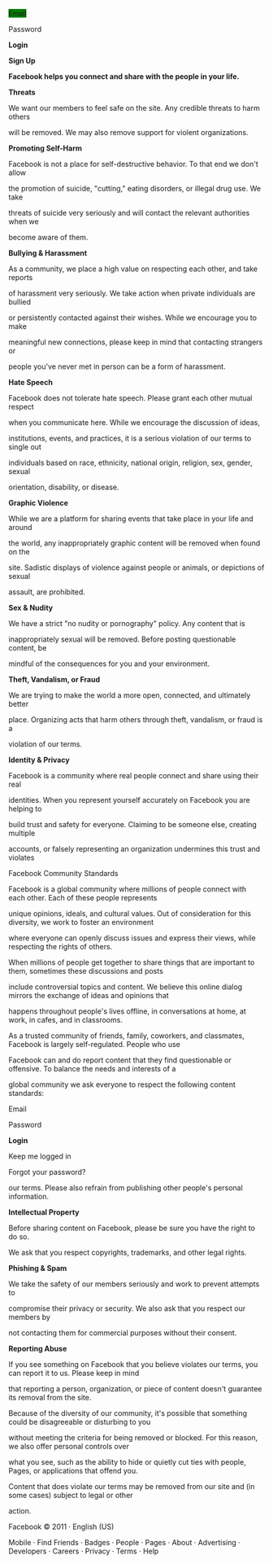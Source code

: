 <span style="background-color: green;">Email

Password

**Login**

</span>**Sign Up**

**Facebook helps you connect and share with the people in your life.**

**Threats**

We want our members to feel safe on the site. Any credible threats to harm others

will be removed. We may also remove support for violent organizations.

**Promoting Self-Harm**

Facebook is not a place for self-destructive behavior. To that end we don't allow

the promotion of suicide, "cutting," eating disorders, or illegal drug use. We take

threats of suicide very seriously and will contact the relevant authorities when we

become aware of them.

**Bullying & Harassment**

As a community, we place a high value on respecting each other, and take reports

of harassment very seriously. We take action when private individuals are bullied

or persistently contacted against their wishes. While we encourage you to make

meaningful new connections, please keep in mind that contacting strangers or

people you've never met in person can be a form of harassment.

**Hate Speech**

Facebook does not tolerate hate speech. Please grant each other mutual respect

when you communicate here. While we encourage the discussion of ideas,

institutions, events, and practices, it is a serious violation of our terms to single out

individuals based on race, ethnicity, national origin, religion, sex, gender, sexual

orientation, disability, or disease.

**Graphic Violence**

While we are a platform for sharing events that take place in your life and around

the world, any inappropriately graphic content will be removed when found on the

site. Sadistic displays of violence against people or animals, or depictions of sexual

assault, are prohibited.

**Sex & Nudity**

We have a strict "no nudity or pornography" policy. Any content that is

inappropriately sexual will be removed. Before posting questionable content, be

mindful of the consequences for you and your environment.

**Theft, Vandalism, or Fraud**

We are trying to make the world a more open, connected, and ultimately better

place. Organizing acts that harm others through theft, vandalism, or fraud is a

violation of our terms.

**Identity & Privacy**

Facebook is a community where real people connect and share using their real

identities. When you represent yourself accurately on Facebook you are helping to

build trust and safety for everyone. Claiming to be someone else, creating multiple

accounts, or falsely representing an organization undermines this trust and violates

Facebook Community Standards

Facebook is a global community where millions of people connect with each other. Each of these people represents

unique opinions, ideals, and cultural values. Out of consideration for this diversity, we work to foster an environment

where everyone can openly discuss issues and express their views, while respecting the rights of others.

When millions of people get together to share things that are important to them, sometimes these discussions and posts

include controversial topics and content. We believe this online dialog mirrors the exchange of ideas and opinions that

happens throughout people's lives offline, in conversations at home, at work, in cafes, and in classrooms.

As a trusted community of friends, family, coworkers, and classmates, Facebook is largely self-regulated. People who use

Facebook can and do report content that they find questionable or offensive. To balance the needs and interests of a

global community we ask everyone to respect the following content standards:<span style="background-color: red;">

Email

Password

**Login**</span>

Keep me logged in

Forgot your password?

our terms. Please also refrain from publishing other people's personal information.

**Intellectual Property**

Before sharing content on Facebook, please be sure you have the right to do so.

We ask that you respect copyrights, trademarks, and other legal rights.

**Phishing & Spam**

We take the safety of our members seriously and work to prevent attempts to

compromise their privacy or security. We also ask that you respect our members by

not contacting them for commercial purposes without their consent.

**Reporting Abuse**

If you see something on Facebook that you believe violates our terms, you can report it to us. Please keep in mind

that reporting a person, organization, or piece of content doesn't guarantee its removal from the site.

Because of the diversity of our community, it's possible that something could be disagreeable or disturbing to you

without meeting the criteria for being removed or blocked. For this reason, we also offer personal controls over

what you see, such as the ability to hide or quietly cut ties with people, Pages, or applications that offend you.

Content that does violate our terms may be removed from our site and (in some cases) subject to legal or other

action.

Facebook © 2011 · English (US)

Mobile · Find Friends · Badges · People · Pages · About · Advertising · Developers · Careers · Privacy · Terms · Help
